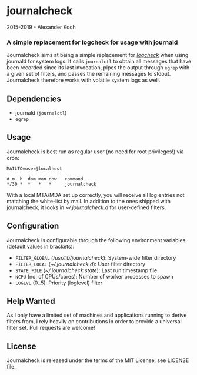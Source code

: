 journalcheck
============

2015-2019 - Alexander Koch

### A simple replacement for logcheck for usage with journald

Journalcheck aims at being a simple replacement for
[_logcheck_](http://logcheck.org) when using journald for system logs. It calls
`journalctl` to obtain all messages that have been recorded since its last
invocation, pipes the output through `egrep` with a given set of filters, and
passes the remaining messages to stdout. Journalcheck therefore works with
volatile system logs as well.

## Dependencies
 * journald (`journalctl`)
 * `egrep`

## Usage
Journalcheck is best run as regular user (no need for root privileges!)
via cron:
```
MAILTO=user@localhost

# m  h  dom mon dow   command
*/30 *  *   *   *     journalcheck
```

With a local MTA/MDA set up correctly, you will receive all log entries not
matching the white-list by mail. In addition to the ones shipped with
journalcheck, it looks in _~/.journalcheck.d_ for user-defined filters.

## Configuration
Journalcheck is configurable through the following environment variables
(default values in brackets):

 * `FILTER_GLOBAL` (*/usr/lib/journalcheck*): System-wide filter directory
 * `FILTER_LOCAL` (*~/.journalcheck.d*): User filter directory
 * `STATE_FILE` (*~/.journalcheck.state*): Last run timestamp file
 * `NCPU` (no. of CPUs/cores): Number of worker processes to spawn
 * `LOGLVL` (0..5): Priority (loglevel) filter

## Help Wanted
As I only have a limited set of machines and applications running
to derive filters from, I rely heavily on contributions in order to provide a
universal filter set. Pull requests are welcome!

## License
Journalcheck is released under the terms of the MIT License, see
LICENSE file.
